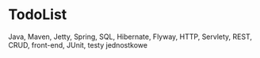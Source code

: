 # TodoList
Java, Maven, Jetty, Spring, SQL, Hibernate, Flyway, HTTP, Servlety, REST, CRUD, front-end, JUnit, testy jednostkowe
